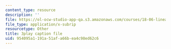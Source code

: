 ```yaml
---
content_type: resource
description: ''
file: https://ol-ocw-studio-app-qa.s3.amazonaws.com/courses/18-06-linear-algebra-spring-2010/954095a1191a51afa66bea4c98ed62c6_nHlE7EgJFds.vtt
file_type: application/x-subrip
resourcetype: Other
title: 3play caption file
uid: 954095a1-191a-51af-a66b-ea4c98ed62c6
---
```

